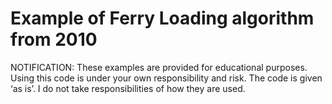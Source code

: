 # Example of Ferry Loading algorithm from 2010

NOTIFICATION: These examples are provided for educational purposes. Using this code is under your own responsibility and risk. The code is given ‘as is’. I do not take responsibilities of how they are used.

